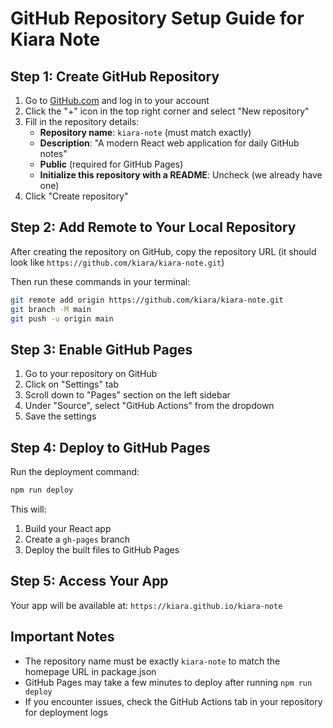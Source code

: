 # GitHub Repository Setup Guide for Kiara Note

## Step 1: Create GitHub Repository

1. Go to [GitHub.com](https://github.com) and log in to your account
2. Click the "+" icon in the top right corner and select "New repository"
3. Fill in the repository details:
   - **Repository name**: `kiara-note` (must match exactly)
   - **Description**: "A modern React web application for daily GitHub notes"
   - **Public** (required for GitHub Pages)
   - **Initialize this repository with a README**: Uncheck (we already have one)
4. Click "Create repository"

## Step 2: Add Remote to Your Local Repository

After creating the repository on GitHub, copy the repository URL (it should look like `https://github.com/kiara/kiara-note.git`)

Then run these commands in your terminal:

```bash
git remote add origin https://github.com/kiara/kiara-note.git
git branch -M main
git push -u origin main
```

## Step 3: Enable GitHub Pages

1. Go to your repository on GitHub
2. Click on "Settings" tab
3. Scroll down to "Pages" section on the left sidebar
4. Under "Source", select "GitHub Actions" from the dropdown
5. Save the settings

## Step 4: Deploy to GitHub Pages

Run the deployment command:

```bash
npm run deploy
```

This will:
1. Build your React app
2. Create a `gh-pages` branch
3. Deploy the built files to GitHub Pages

## Step 5: Access Your App

Your app will be available at: `https://kiara.github.io/kiara-note`

## Important Notes

- The repository name must be exactly `kiara-note` to match the homepage URL in package.json
- GitHub Pages may take a few minutes to deploy after running `npm run deploy`
- If you encounter issues, check the GitHub Actions tab in your repository for deployment logs
